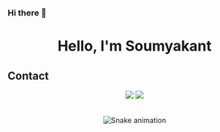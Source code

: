 ### Hi there 👋
<h1 align="center">Hello, I'm Soumyakant</h1> 

<!--
**soumyakants4/soumyakants4** is a ✨ _special_ ✨ repository because its `README.md` (this file) appears on your GitHub profile.

Here are some ideas to get you started:

- 🔭 I’m currently working on ...
- 🌱 I’m currently learning ...
- 👯 I’m looking to collaborate on ...
- 🤔 I’m looking for help with ...
- 💬 Ask me about ...
- 📫 How to reach me: ...
- 😄 Pronouns: ...
- ⚡ Fun fact: ...
-->

## Contact 
<div align=center> 
  <a href="https://www.linkedin.com/in/soumyakants4/" target="_blank"><img src="https://img.shields.io/badge/-LinkedIn-%230077B5?style=for-the-badge&logo=linkedin&logoColor=white" target="_blank"></a>
  <a href = "mailto: soumyakants4@gmail.com"><img src="https://img.shields.io/badge/-Gmail-%23333?style=for-the-badge&logo=gmail&logoColor=white" target="_blank"></a>
 </br>
</br>
  
![Snake animation](https://github.com/eagrundy/eagrundy/blob/output/github-contribution-grid-snake.svg)

</div>
